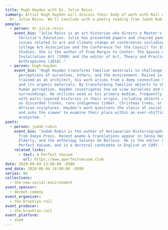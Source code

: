 ```yaml
---
title: Hugh Hayden with Dr. Julie Reiss
summary: Artist Hugh Hayden will discuss their body of work with Rail editor,
  Dr. Julie Reiss. We'll conclude with a poetry reading from Judah Rubin.
people:
  - person: dr-julie-reiss
    event_bio: "Julie Reiss is an art historian who directs a Master's program at
      Christie's Education. Julie has presented papers and chaired panels on
      issues related to art and climate change at conferences including the
      College Art Association and the Conference for the Council for European
      Studies. She is the author of From Margin to Center: The Spaces of
      Installation Art (1999) and the editor of Art, Theory and Practice in the
      Anthropocene (2018)."
  - person: hugh-hayden
    event_bio: "Hugh Hayden transforms familiar materials to challenge our
      perceptions of ourselves, others, and the environment. Raised in Texas and
      trained as an architect, his work arises from a deep connection to nature
      and its organic materials. By transforming familiar objects to challenge
      human perception, Hayden investigates how we view ourselves and our
      surroundings. He utilizes wood as his primary medium, frequently loaded
      with multi-layered histories in their origin, including objects as varied
      as discarded trunks, rare indigenous timber, Christmas trees, or souvenir
      African sculptures. Hayden’s work questions the stasis of social dynamics
      and asks the viewer to examine their place within an ever-shifting
      ecosystem. "
poets:
  - person: judah-rubin
    event_bio: "Judah Rubin is the author of Antiquarian Historiography, forthcoming
      from Oxeye Press. Recent poems & translations appear in Senna Hoy,
      Elderly, and the anthology Salones de Belleza. He is the editor of A
      Perfect Vacuum, and is a doctoral candidate in English at CUNY. "
    related_links:
      - text: A Perfect Vacuum
        url: https://www.aperfectvacuum.club
date: 2020-08-04 13:00:00 -0500
end_date: 2020-08-04 14:00:00 -0500
series: 96
collections:
  - the-new-social-environment
event_sponsor:
  - dermot-comany
event_organizer:
  - the-brooklyn-rail
event_producer:
  - the-brooklyn-rail
event_platform:
  - zoom
---
```

